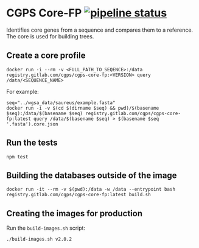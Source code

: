 # CGPS Core-FP [![pipeline status](https://gitlab.com/cgps/cgps-core-fp/badges/master/pipeline.svg)](https://gitlab.com/cgps/cgps-core-fp/commits/master)

Identifies core genes from a sequence and compares them to a reference. The core is used for building trees.

## Create a core profile

```
docker run -i --rm -v <FULL_PATH_TO_SEQENCE>:/data registry.gitlab.com/cgps/cgps-core-fp:<VERSION> query /data/<SEQUENCE_NAME>
```

For example:

```
seq="../wgsa_data/saureus/example.fasta"
docker run -i -v $(cd $(dirname $seq) && pwd)/$(basename $seq):/data/$(basename $seq) registry.gitlab.com/cgps/cgps-core-fp:latest query /data/$(basename $seq) > $(basename $seq '.fasta').core.json
```

## Run the tests

```
npm test
```

## Building the databases outside of the image

```
docker run -it --rm -v $(pwd):/data -w /data --entrypoint bash registry.gitlab.com/cgps/cgps-core-fp:latest build.sh
```

## Creating the images for production

Run the `build-images.sh` script:
```
./build-images.sh v2.0.2
```